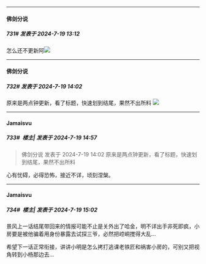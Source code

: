 ﻿
*****

####  佛剑分说  
##### 731#       发表于 2024-7-19 13:12

怎么还不更新阿<img src="https://static.saraba1st.com/image/smiley/face2017/047.png" referrerpolicy="no-referrer">


*****

####  佛剑分说  
##### 732#       发表于 2024-7-19 14:02

原来是两点钟更新，看了标题，快速划到结尾，果然不出所料 <img src="https://static.saraba1st.com/image/smiley/face2017/047.png" referrerpolicy="no-referrer">


*****

####  Jamaisvu  
##### 733#         楼主| 发表于 2024-7-19 14:57

<blockquote>佛剑分说 发表于 2024-7-19 14:02
原来是两点钟更新，看了标题，快速划到结尾，果然不出所料</blockquote>
心有忧碍，必得恐怖，接近不详，顷刻涅槃。


*****

####  Jamaisvu  
##### 734#         楼主| 发表于 2024-7-19 15:02

景风上一话结尾带回来的情报可能不止是关外出了哈金，明不详出手非死即疯，小房要是被他骗着用身份暴露去试探三爷，必然把崆峒搅得大乱...

希望下一话正常衔接，讲讲小明是怎么拷打逃课老铁匠和祸害小房的，可别又把视角转到小杨那边去...

